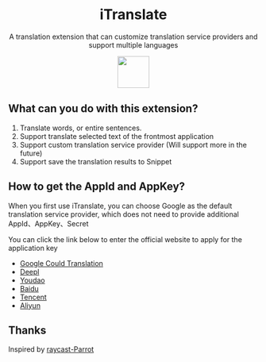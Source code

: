 <h1 align="center">
  <strong>iTranslate</strong>
</h1>
<p align="center">A translation extension that can customize translation service providers and support multiple languages</p>

<p align="center">
  <a title="Install iTranslate Raycast Extension" href="https://www.raycast.com/JinShi/itranslate#install">
    <img height="64" style="height: 64px" src="https://assets.raycast.com/JinShi/itranslate/install_button@2x.png">
  </a>          
</p>

## What can you do with this extension?

1. Translate words, or entire sentences.
2. Support translate selected text of the frontmost application
3. Support custom translation service provider (Will support more in the future)
4. Support save the translation results to Snippet

## How to get the AppId and AppKey?

When you first use iTranslate, you can choose Google as the default translation service provider, which does not need to provide additional AppId、AppKey、Secret

You can click the link below to enter the official website to apply for the application key

- [Google Could Translation](https://cloud.google.com/translate)
- [Deepl](https://www.deepl.com/pro-api?cta=header-pro-api)
- [Youdao](https://ai.youdao.com)
- [Baidu](https://fanyi-api.baidu.com)
- [Tencent](https://fanyi.qq.com/translateapi)
- [Aliyun](https://www.alibabacloud.com/product/machine-translation)

## Thanks

Inspired by [raycast-Parrot](https://github.com/Haojen/raycast-Parrot)
